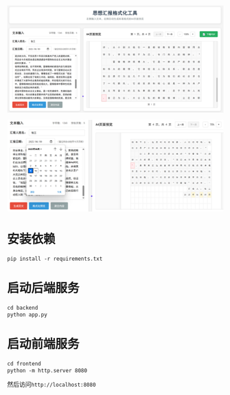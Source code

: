 ![pic1](./pic/pic1.png)

![pic2](./pic/pic2.png)

# 安装依赖

```
pip install -r requirements.txt
```

# 启动后端服务

```
cd backend
python app.py
```

# 启动前端服务

```
cd frontend
python -m http.server 8080
```
然后访问`http://localhost:8080`
